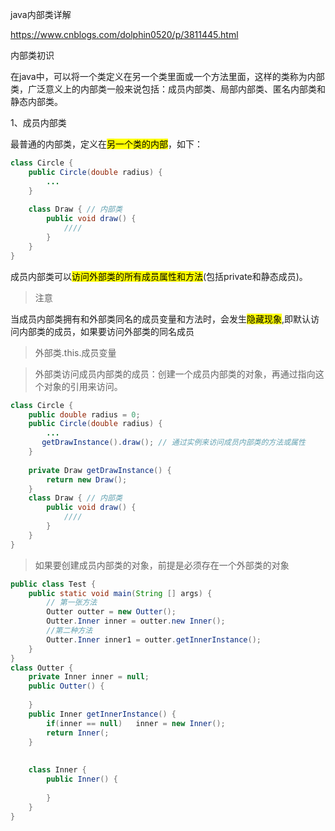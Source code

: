 java内部类详解

https://www.cnblogs.com/dolphin0520/p/3811445.html

内部类初识

在java中，可以将一个类定义在另一个类里面或一个方法里面，这样的类称为内部类，广泛意义上的内部类一般来说包括：成员内部类、局部内部类、匿名内部类和静态内部类。



1、成员内部类

最普通的内部类，定义在<mark>另一个类的内部</mark>，如下：

```java
class Circle {
    public Circle(double radius) {
        ...
    }
    
    class Draw { // 内部类
        public void draw() {
            ////
        }
    }
}
```

成员内部类可以<mark>访问外部类的所有成员属性和方法</mark>(包括private和静态成员)。



> 注意

当成员内部类拥有和外部类同名的成员变量和方法时，会发生<mark>隐藏现象</mark>,即默认访问内部类的成员，如果要访问外部类的同名成员

> 外部类.this.成员变量



> 外部类访问成员内部类的成员：创建一个成员内部类的对象，再通过指向这个对象的引用来访问。

```java
class Circle {
    public double radius = 0;
    public Circle(double radius) {
        ...
       getDrawInstance().draw(); // 通过实例来访问成员内部类的方法或属性
    }
    
   	private Draw getDrawInstance() {
        return new Draw();
    }
    class Draw { // 内部类
        public void draw() {
            ////
        }
    }
}
```



> 如果要创建成员内部类的对象，前提是必须存在一个外部类的对象

```java
public class Test {
    public static void main(String [] args) {
        // 第一张方法
        Outter outter = new Outter();
        Outter.Inner inner = outter.new Inner();
        //第二种方法
        Outter.Inner inner1 = outter.getInnerInstance();
    }
}
class Outter {
    private Inner inner = null;
    public Outter() {
        
    }
    public Inner getInnerInstance() {
        if(inner == null)	inner = new Inner();
        return Inner(;
    }
    
    
    class Inner {
        public Inner() {
            
        }
    }
}
```

